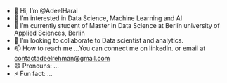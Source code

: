 - 👋 Hi, I’m @AdeelHaral
- 👀 I’m interested in Data Science, Machine Learning and AI
- 🌱 I’m currently student of Master in Data Science at Berlin university of Applied Sciences, Berlin
- 💞️ I’m looking to collaborate to Data scientist and analytics.
- 📫 How to reach me ...You can connect me on linkedin. or email at contactadeelrehman@gmail.com
- 😄 Pronouns: ...
- ⚡ Fun fact: ...

<!---
AdeelHaral/AdeelHaral is a ✨ special ✨ repository because its `README.md` (this file) appears on your GitHub profile.
You can click the Preview link to take a look at your changes.
--->
